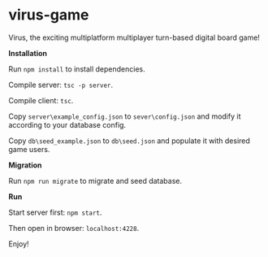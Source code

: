 # virus-game
Virus, the exciting multiplatform multiplayer turn-based digital board game!

**Installation**

Run `npm install` to install dependencies.

Compile server: `tsc -p server`.

Compile client: `tsc`.

Copy `server\example_config.json` to `sever\config.json` and modify it according to your database config.

Copy `db\seed_example.json` to `db\seed.json` and populate it with desired game users.

**Migration**

Run `npm run migrate` to migrate and seed database.

**Run**

Start server first: `npm start`. 

Then open in browser: `localhost:4228`. 

Enjoy!

